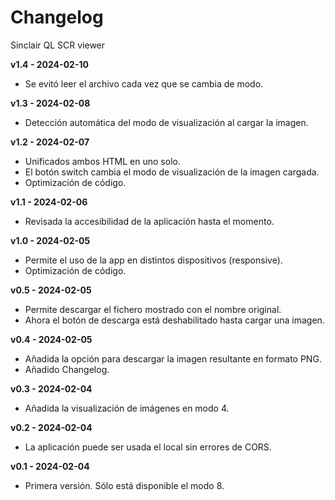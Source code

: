 # Changelog  
Sinclair QL SCR viewer

__v1.4 - 2024-02-10__ 
- Se evitó leer el archivo cada vez que se cambia de modo.

__v1.3 - 2024-02-08__ 
- Detección automática del modo de visualización al cargar la imagen.

__v1.2 - 2024-02-07__  
- Unificados ambos HTML en uno solo.
- El botón switch cambia el modo de visualización de la imagen cargada.
- Optimización de código.

__v1.1 - 2024-02-06__  
- Revisada la accesibilidad de la aplicación hasta el momento.

__v1.0 - 2024-02-05__  
- Permite el uso de la app en distintos dispositivos (responsive).
- Optimización de código.

__v0.5 - 2024-02-05__  
- Permite descargar el fichero mostrado con el nombre original.
- Ahora el botón de descarga está deshabilitado hasta cargar una imagen.

__v0.4 - 2024-02-05__  
- Añadida la opción para descargar la imagen resultante en formato PNG.
- Añadido Changelog.

__v0.3 - 2024-02-04__  
- Añadida la visualización de imágenes en modo 4.

__v0.2 - 2024-02-04__  
- La aplicación puede ser usada el local sin errores de CORS.

__v0.1 - 2024-02-04__  
- Primera versión. Sólo está disponible el modo 8.
